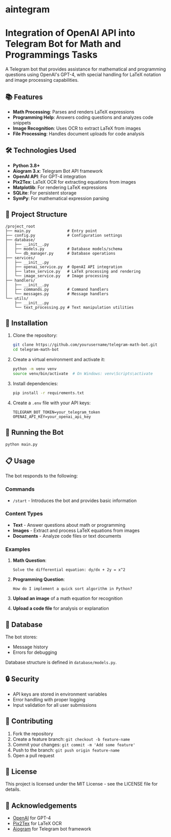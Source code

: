 # aintegram
# Integration of OpenAI API into Telegram Bot for Math and Programmings Tasks

A Telegram bot that provides assistance for mathematical and programming questions using OpenAI's GPT-4, with special handling for LaTeX notation and image processing capabilities.

## 📚 Features

- **Math Processing**: Parses and renders LaTeX expressions
- **Programming Help**: Answers coding questions and analyzes code snippets
- **Image Recognition**: Uses OCR to extract LaTeX from images
- **File Processing**: Handles document uploads for code analysis

## 🛠️ Technologies Used

- **Python 3.8+**
- **Aiogram 3.x**: Telegram Bot API framework
- **OpenAI API**: For GPT-4 integration
- **Pix2Tex**: LaTeX OCR for extracting equations from images
- **Matplotlib**: For rendering LaTeX expressions
- **SQLite**: For persistent storage
- **SymPy**: For mathematical expression parsing

## 🚀 Project Structure

```
/project_root
├── main.py                # Entry point
├── config.py              # Configuration settings
├── database/
│   ├── __init__.py
│   ├── models.py          # Database models/schema
│   └── db_manager.py      # Database operations
├── services/
│   ├── __init__.py
│   ├── openai_service.py  # OpenAI API integration
│   ├── latex_service.py   # LaTeX processing and rendering
│   └── image_service.py   # Image processing
├── handlers/
│   ├── __init__.py
│   ├── commands.py        # Command handlers
│   └── messages.py        # Message handlers
└── utils/
    ├── __init__.py
    └── text_processing.py # Text manipulation utilities
```

## 🔧 Installation

1. Clone the repository:
   ```bash
   git clone https://github.com/yourusername/telegram-math-bot.git
   cd telegram-math-bot
   ```

2. Create a virtual environment and activate it:
   ```bash
   python -m venv venv
   source venv/bin/activate  # On Windows: venv\Scripts\activate
   ```

3. Install dependencies:
   ```bash
   pip install -r requirements.txt
   ```

4. Create a `.env` file with your API keys:
   ```
   TELEGRAM_BOT_TOKEN=your_telegram_token
   OPENAI_API_KEY=your_openai_api_key
   ```

## 🏁 Running the Bot

```bash
python main.py
```

## 📋 Usage

The bot responds to the following:

### Commands
- `/start` - Introduces the bot and provides basic information

### Content Types
- **Text** - Answer questions about math or programming
- **Images** - Extract and process LaTeX equations from images
- **Documents** - Analyze code files or text documents

### Examples

1. **Math Question**:
   ```
   Solve the differential equation: dy/dx + 2y = x^2
   ```

2. **Programming Question**:
   ```
   How do I implement a quick sort algorithm in Python?
   ```

3. **Upload an image** of a math equation for recognition

4. **Upload a code file** for analysis or explanation

## 📝 Database

The bot stores:
- Message history
- Errors for debugging

Database structure is defined in `database/models.py`.

## 🔒 Security

- API keys are stored in environment variables
- Error handling with proper logging
- Input validation for all user submissions

## 🔄 Contributing

1. Fork the repository
2. Create a feature branch: `git checkout -b feature-name`
3. Commit your changes: `git commit -m 'Add some feature'`
4. Push to the branch: `git push origin feature-name`
5. Open a pull request

## 📄 License

This project is licensed under the MIT License - see the LICENSE file for details.

## 👥 Acknowledgements

- [OpenAI](https://openai.com/) for GPT-4
- [Pix2Tex](https://github.com/lukas-blecher/LaTeX-OCR) for LaTeX OCR
- [Aiogram](https://aiogram.dev/) for Telegram bot framework